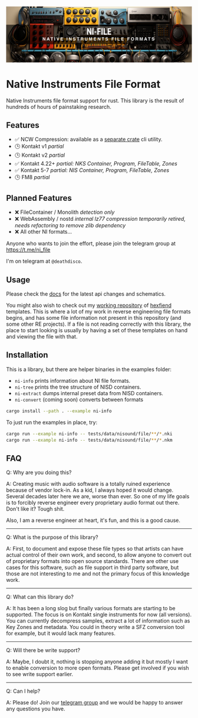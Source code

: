 <p align="center">
  <img src="assets/banner.jpg" />
</p>

# Native Instruments File Format

Native Instruments file format support for rust. This library is the result of hundreds of hours of painstaking research.

## Features

- ✅ NCW Compression: available as a [separate crate](https://github.com/monomadic/ncw) cli utility.
- 🕒 Kontakt v1 _partial_
- 🕒 Kontakt v2 _partial_
- ✅ Kontakt 4.22+ _partial: NKS Container, Program, FileTable, Zones_
- ✅ Kontakt 5-7 _partial: NIS Container, Program, FileTable, Zones_
- 🕒 FM8 _partial_

## Planned Features

- ❌ FileContainer / Monolith _detection only_
- ❌ WebAssembly / nostd _internal lz77 compression temporarily retired, needs refactoring to remove zlib dependency_
- ❌ All other NI formats...

Anyone who wants to join the effort, please join the telegram group at https://t.me/ni_file

I'm on telegram at `@deathdisco`.

## Usage

Please check the [docs](/doc/README.md) for the latest api changes and schematics.

You might also wish to check out my [working repository](https://github.com/monomadic/hexfiend-templates) of [hexfiend](https://hexfiend.com/) templates. This is where a lot of my work in reverse engineering file formats begins, and has some file information not present in this repository (and some other RE projects). If a file is not reading correctly with this library, the place to start looking is usually by having a set of these templates on hand and viewing the file with that.

## Installation

This is a library, but there are helper binaries in the examples folder:

- `ni-info` prints information about NI file formats.
- `ni-tree` prints the tree structure of NISD containers.
- `ni-extract` dumps internal preset data from NISD containers.
- `ni-convert` (coming soon) converts between formats

```bash
cargo install --path . --example ni-info
```

To just run the examples in place, try:

```bash
cargo run --example ni-info -- tests/data/nisound/file/**/*.nki
cargo run --example ni-info -- tests/data/nisound/file/**/*.nkm
```

## FAQ

Q: Why are you doing this?

A: Creating music with audio software is a totally ruined experience because of vendor lock-in. As a kid, I always hoped it would change. Several decades later here we are, worse than ever. So one of my life goals is to forcibly reverse engineer every proprietary audio format out there. Don't like it? Tough shit.

Also, I am a reverse engineer at heart, it's fun, and this is a good cause.

---

Q: What is the purpose of this library?

A: First, to document and expose these file types so that artists can have actual control of their own work, and second, to allow anyone to convert out of proprietary formats into open source standards. There are other use cases for this software, such as file support in third party software, but those are not interesting to me and not the primary focus of this knowledge work.

---

Q: What can this library do?

A: It has been a long slog but finally various formats are starting to be supported. The focus is on Kontakt single instruments for now (all versions). You can currently decompress samples, extract a lot of information such as Key Zones and metadata. You could in theory write a SFZ conversion tool for example, but it would lack many features.

---

Q: Will there be write support?

A: Maybe, I doubt it, nothing is stopping anyone adding it but mostly I want to enable conversion to more open formats. Please get involved if you wish to see write support earlier.

---

Q: Can I help?

A: Please do! Join our [telegram group](https://t.me/ni_file) and we would be happy to answer any questions you have.
